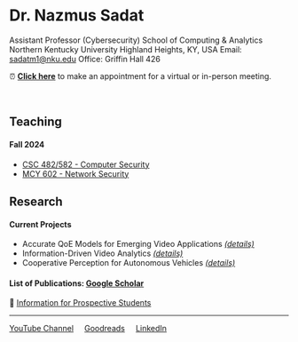 # Dr. Nazmus Sadat
Assistant Professor (Cybersecurity)
School of Computing & Analytics
Northern Kentucky University
Highland Heights, KY, USA
Email: sadatm1@nku.edu
Office: Griffin Hall 426  

⏰ **[Click here](https://calendar.app.google/)** to make an appointment for a virtual or in-person meeting. 

<br>


## Teaching

#### Fall 2024
- [CSC 482/582 - Computer Security](./Teaching/)
- [MCY 602 - Network Security](./Teaching/) 



## Research 

#### Current Projects 

- Accurate QoE Models for Emerging Video Applications [*(details)*](./Research/README.md#accurate-qoe-models-for-emerging-video-applications) 
- Information-Driven Video Analytics [*(details)*](./Research/README.md)
- Cooperative Perception for Autonomous Vehicles [*(details)*](./Research/README.md)


#### List of Publications: [Google Scholar](https://scholar.google.com/citations?hl=en&user=h8HijNwAAAAJ)

🏫 [Information for Prospective Students](./Research/student-research.md)


---
[YouTube Channel](https://www.youtube.com/@ProfSadat) &nbsp;&nbsp;&nbsp; [Goodreads](https://www.goodreads.com/nsadat) &nbsp;&nbsp;&nbsp; [LinkedIn](https://www.linkedin.com/in/nazmus-sadat/)
